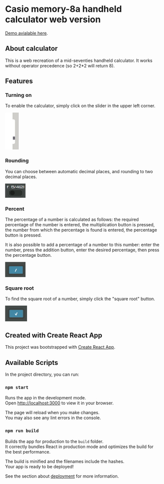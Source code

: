# Casio memory-8a handheld calculator web version

[Demo avialable here](https://moleflower-92gco9--62609401490815.stormkit.dev/).

## About calculator

This is a web recreation of a mid-seventies handheld calculator. It works without operator precedence (so 2+2*2 will return 8).

## Features

### Turning on 

To enable the calculator, simply click on the slider in the upper left corner.

![Power switch](img/power_switch.png)

### Rounding

You can choose between automatic decimal places, and rounding to two decimal places.

![Rounding switch](img/rounding_switch.png)

### Percent

The percentage of a number is calculated as follows: the required percentage of the number is entered, the multiplication button is pressed, the number from which the percentage is found is entered, the percentage button is pressed.

It is also possible to add a percentage of a number to this number: enter the number,  press the addition button,  enter the desired percentage, then press the percentage button.

![Percent button](img/percent_button.png)

### Square root

To find the square root of a number, simply click the "square root" button.

![Square root button](img/sqroot_button.png)

## Created with Create React App

This project was bootstrapped with [Create React App](https://github.com/facebook/create-react-app).

## Available Scripts

In the project directory, you can run:

### `npm start`

Runs the app in the development mode.\
Open [http://localhost:3000](http://localhost:3000) to view it in your browser.

The page will reload when you make changes.\
You may also see any lint errors in the console.

### `npm run build`

Builds the app for production to the `build` folder.\
It correctly bundles React in production mode and optimizes the build for the best performance.

The build is minified and the filenames include the hashes.\
Your app is ready to be deployed!

See the section about [deployment](https://facebook.github.io/create-react-app/docs/deployment) for more information.

